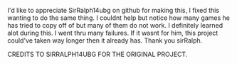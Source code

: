I'd like to appreciate SirRalph14ubg on github for making this, I fixed this wanting to do the same thing. I couldnt help but notice how many games he has tried to copy off of but many of them do not work. I definitely learned alot during this.
I went thru many failures. If it wasnt for him, this project could've taken way longer then it already has. Thank you sirRalph.



CREDITS TO SIRRALPH14UBG FOR THE ORIGINAL PROJECT.
